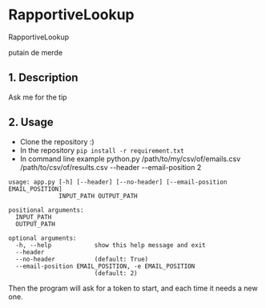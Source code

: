 # RapportiveLookup
RapportiveLookup

putain de merde

## 1. Description

Ask me for the tip

## 2. Usage

- Clone the repository :)
- In the repository
	```pip install -r requirement.txt```
- In command line example python.py /path/to/my/csv/of/emails.csv /path/to/csv/of/results.csv --header --email-position 2
```
usage: app.py [-h] [--header] [--no-header] [--email-position EMAIL_POSITION]
              INPUT_PATH OUTPUT_PATH

positional arguments:
  INPUT_PATH
  OUTPUT_PATH

optional arguments:
  -h, --help            show this help message and exit
  --header
  --no-header           (default: True)
  --email-position EMAIL_POSITION, -e EMAIL_POSITION
                        (default: 2)
```
Then the program will ask for a token to start, and each time it needs a new one.
